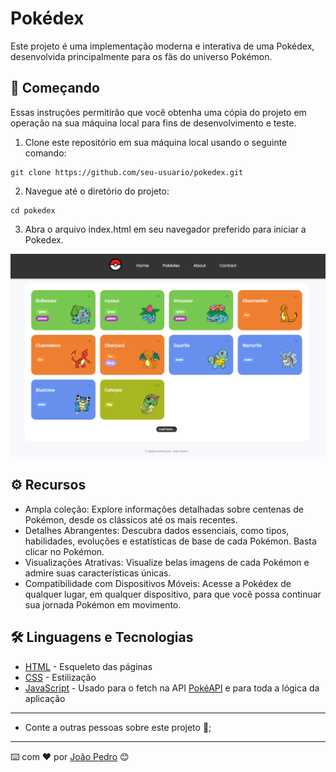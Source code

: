 # Pokédex

Este projeto é uma implementação moderna e interativa de uma Pokédex, desenvolvida principalmente para os fãs do universo Pokémon.

## 🚀 Começando

Essas instruções permitirão que você obtenha uma cópia do projeto em operação na sua máquina local para fins de desenvolvimento e teste.


1. Clone este repositório em sua máquina local usando o seguinte comando:

```
git clone https://github.com/seu-usuario/pokedex.git
```

2. Navegue até o diretório do projeto:

```
cd pokedex
```

3. Abra o arquivo index.html em seu navegador preferido para iniciar a Pokedex.

<img src="./assets/prints/pokedex-print-01.png" width="800">


<!-- ![Texto Alternativo](./assets/prints/pokedex-print-01.png) -->


## ⚙️ Recursos

* Ampla coleção: Explore informações detalhadas sobre centenas de Pokémon, desde os clássicos até os mais recentes.
* Detalhes Abrangentes: Descubra dados essenciais, como tipos, habilidades, evoluções e estatísticas de base de cada Pokémon. Basta clicar no Pokémon.
* Visualizações Atrativas: Visualize belas imagens de cada Pokémon e admire suas características únicas.
* Compatibilidade com Dispositivos Móveis: Acesse a Pokédex de qualquer lugar, em qualquer dispositivo, para que você possa continuar sua jornada Pokémon em movimento.


## 🛠️ Linguagens e Tecnologias

* [HTML](hhttps://developer.mozilla.org/pt-BR/docs/Web/HTML) - Esqueleto das páginas
* [CSS](https://developer.mozilla.org/pt-BR/docs/Web/CSS) - Estilização
* [JavaScript](https://developer.mozilla.org/pt-BR/docs/Web/JavaScript) - Usado para o fetch na API [PokéAPI](https://pokeapi.co/) e para toda a lógica da aplicação 


---
<!-- ## 🎁 Expressões de gratidão -->

* Conte a outras pessoas sobre este projeto 📢;


---
⌨️ com ❤️ por [João Pedro](https://github.com/joaopedronm) 😊